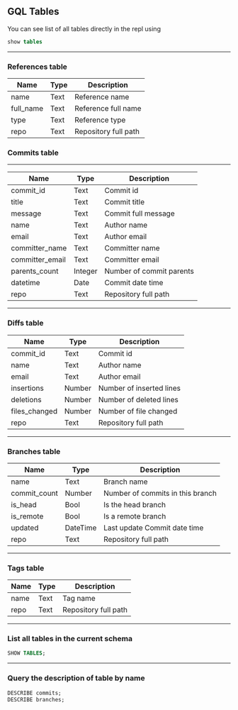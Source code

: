 ## GQL Tables

You can see list of all tables directly in the repl using

```sql
show tables

```

---

### References table

| Name      | Type | Description          |
| --------- | ---- | -------------------- |
| name      | Text | Reference name       |
| full_name | Text | Reference full name  |
| type      | Text | Reference type       |
| repo      | Text | Repository full path |

### Commits table

---

| Name            | Type    | Description              |
| --------------- | ------- | ------------------------ |
| commit_id       | Text    | Commit id                |
| title           | Text    | Commit title             |
| message         | Text    | Commit full message      |
| name            | Text    | Author name              |
| email           | Text    | Author email             |
| committer_name  | Text    | Committer name           |
| committer_email | Text    | Committer email          |
| parents_count   | Integer | Number of commit parents |
| datetime        | Date    | Commit date time         |
| repo            | Text    | Repository full path     |

---

### Diffs table

| Name          | Type   | Description              |
| ------------- | ------ | ------------------------ |
| commit_id     | Text   | Commit id                |
| name          | Text   | Author name              |
| email         | Text   | Author email             |
| insertions    | Number | Number of inserted lines |
| deletions     | Number | Number of deleted lines  |
| files_changed | Number | Number of file changed   |
| repo          | Text   | Repository full path     |

---

### Branches table

| Name         | Type     | Description                      |
| ------------ | -------- | -------------------------------- |
| name         | Text     | Branch name                      |
| commit_count | Number   | Number of commits in this branch |
| is_head      | Bool     | Is the head branch               |
| is_remote    | Bool     | Is a remote branch               |
| updated      | DateTime | Last update Commit date time     |
| repo         | Text     | Repository full path             |

---

### Tags table

| Name | Type | Description          |
| ---- | ---- | -------------------- |
| name | Text | Tag name             |
| repo | Text | Repository full path |

---

### List all tables in the current schema

```sql
SHOW TABLES;
```

---

### Query the description of table by name

```sql
DESCRIBE commits;
DESCRIBE branches;
```